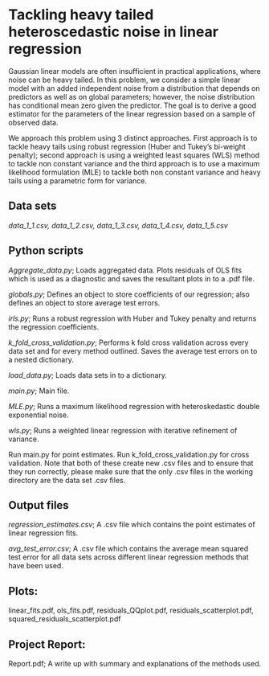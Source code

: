 # Tackling heavy tailed heteroscedastic noise in linear regression 

Gaussian linear models are often insufficient in practical applications, where noise can be heavy tailed. In this problem, we consider a simple linear model with an added independent noise from a distribution that depends on predictors as well as on global parameters; however, the noise distribution has conditional mean zero given the predictor. The goal is to derive a good estimator for the parameters of the linear regression based on a sample of observed data.

We approach this problem using 3 distinct approaches. First approach is to tackle heavy tails using robust regression (Huber and Tukey’s bi-weight penalty); second approach is using a weighted least squares (WLS) method to tackle non constant variance and the third approach is to use a maximum likelihood formulation (MLE) to tackle both non constant variance and heavy tails using a parametric form for variance.

Data sets
---------
*data_1_1.csv, data_1_2.csv, data_1_3.csv, data_1_4.csv, data_1_5.csv*

Python scripts
--------
*Aggregate_data.py*; Loads aggregated data.  Plots residuals of OLS fits which is used as a diagnostic and saves the resultant plots in to a .pdf file.

*globals.py*; 
Defines an object to store coefficients of our regression; also defines an object to store average test errors.

*irls.py*; Runs a robust regression with Huber and Tukey penalty and returns the regression coefficients. 

*k_fold_cross_validation.py*; Performs k fold cross validation across every data set and for every method outlined. Saves the average test errors on to a nested dictionary.

*load_data.py*; Loads data sets in to a dictionary.

*main.py*; Main file. 

*MLE.py*; Runs a maximum likelihood regression with heteroskedastic double exponential noise.

*wls.py*; Runs a weighted linear regression with iterative refinement of variance.

Run main.py for point estimates. Run k_fold_cross_validation.py for cross validation. Note that both of these create new .csv files and to ensure that they run correctly, please make sure that the only .csv files in the working directory are the data set .csv files.

Output files
-------------
*regression_estimates.csv*; A .csv file which contains the point estimates of linear regression fits.

*avg_test_error.csv*; A .csv file which contains the average mean squared test error for all data sets across different linear regression methods that have been used.

Plots:
--------
linear_fits.pdf, ols_fits.pdf, residuals_QQplot.pdf, residuals_scatterplot.pdf, squared_residuals_scatterplot.pdf

Project Report: 
----------------
Report.pdf; A write up with summary and explanations of the methods used. 
